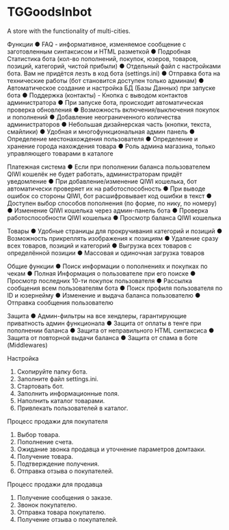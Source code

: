 # TGGoodsInbot
A store with the functionality of multi-cities.

Функции
● FAQ - информативное, изменяемое сообщение с заготовленным синтаксисом и HTML разметкой
● Подробная Статистика бота (кол-во пополнений, покупок, юзеров, товаров, позиций, категорий, чистой прибыли)
● Отдельный файл с настройками бота. Вам не придётся лезть в код бота (settings.ini)
● Отправка бота на технические работы (бот становится доступен только админам)
● Автоматическое создание и настройка БД (Базы Данных) при запуске бота
● Поддержка (контакты) - Кнопка с выводом контактов администратора
● При запуске бота, происходит автоматическая проверка обновления
● Возможность включения/выключения покупок и пополнений
● Добавление неограниченного количества администраторов
● Небольшая дизайнерская часть (кнопки, текста, смайлики)
● Удобная и многофункциональная админ панель
● Определение местонахождения пользователя
● Определение и хранение города нахождения товара
● Роль админа магазина, только управляющего товарами в каталоге


Платежная система
● Если при пополнении баланса пользователем QIWI кошелёк не будет работать, администраторам придёт уведомление
● При добавление/изменение QIWI кошелька, бот автоматически проверяет их на работоспособность
● При выводе ошибок со стороны QIWI, бот расшифровывает код ошибки в текст
● Доступен выбор способов пополнения (по форме, по нику, по номеру)
● Изменение QIWI кошелька через админ-панель бота
● Проверка работоспособности QIWI кошелька
● Просмотр баланса QIWI кошелька



Товары
● Удобные страницы для прокручивания категорий и позиций
● Возможность прикреплять изображения к позициям
● Удаление сразу всех товаров, позиций и категорий
● Выгрузка всех товаров с определённой позиции
● Массовая и одиночная загрузка товаров



Общие функции
● Поиск информации о пополнениях и покупках по чекам
● Полная Информация о пользователе при его поиске
● Просмотр последних 10-ти покупок пользователя
● Рассылка сообщения всем пользователям бота
● Поиск профиля пользователя по ID и юзернейму
● Изменение и выдача баланса пользователю
● Отправка сообщения пользователю


Защита
● Админ-фильтры на все хендлеры, гарантирующие приватность админ функционала
● Защита от оплаты в тенге при пополнении баланса
● Защита от неправильного HTML синтаксиса
● Защита от повторной выдачи баланса
● Защита от спама в боте (Middlewares)


Настройка
1. Скопируйте папку бота. 
2. Заполните файл settings.ini.
3. Стартовать бот. 
4. Заполнить информационные поля. 
5. Наполнить каталог товарами.
6. Привлекать пользователей в каталог.


Процесс продажи для покупателя
1. Выбор товара. 
2. Пополнение счета. 
3. Ожидание звонка продавца и уточнение параметров домтааки. 
4. Получение товара. 
5. Подтверждение получения.
6. Отправка отзыва о покупателей.
 

Процесс продажи для продавца
1. Получение сообщения о заказе. 
2. Звонок покупателю. 
3. Отправка товара покупателю.
4. Получение отзыва о покупателей.


